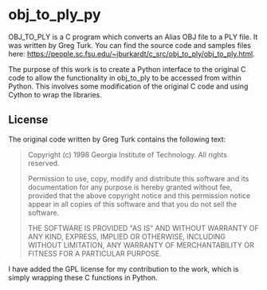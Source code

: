 # obj_to_ply_py

OBJ_TO_PLY is a C program which converts an Alias OBJ file to a PLY file. It was written by Greg Turk. You can find the source code and samples files here: https://people.sc.fsu.edu/~jburkardt/c_src/obj_to_ply/obj_to_ply.html.

The purpose of this work is to create a Python interface to the original C code to allow the functionality in obj_to_ply to be accessed from within Python. This involves some modification of the original C code and using Cython to wrap the libraries.

## License

The original code written by Greg Turk contains the following text:

> Copyright (c) 1998 Georgia Institute of Technology.  All rights reserved.
> 
> Permission to use, copy, modify and distribute this software and its
> documentation for any purpose is hereby granted without fee, provided 
> that the above copyright notice and this permission notice appear in
> all copies of this software and that you do not sell the software.
>
> THE SOFTWARE IS PROVIDED "AS IS" AND WITHOUT WARRANTY OF ANY KIND,
> EXPRESS, IMPLIED OR OTHERWISE, INCLUDING WITHOUT LIMITATION, ANY
> WARRANTY OF MERCHANTABILITY OR FITNESS FOR A PARTICULAR PURPOSE.

I have added the GPL license for my contribution to the work, which is simply wrapping these C functions in Python.
